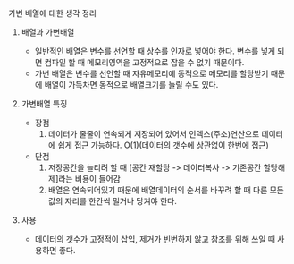 가변 배열에 대한 생각 정리

1. 배열과 가변배열
    - 일반적인 배열은 변수를 선언할 때 상수를 인자로 넣어야 한다. 변수를 넣게 되면 컴파일 할 때 메모리영역을 고정적으로 잡을 수 없기 때문이다.
    - 가변 배열은 변수를 선언할 때 자유메모리에 동적으로 메모리를 할당받기 때문에 배열이 가득차면 동적으로 배열크기를 늘릴 수도 있다.

2. 가변배열 특징
    - 장점
        1) 데이터가 줄줄이 연속되게 저장되어 있어서 인덱스(주소)연산으로 데이터에 쉽게 접근 가능하다. O(1)(데이터의 갯수에 상관없이 한번에 접근)
    - 단점
        1) 저장공간을 늘리려 할 때 [공간 재할당 -> 데이터복사 -> 기존공간 할당해제]라는 비용이 들어감
        2) 배열은 연속되어있기 때문에 배열데이터의 순서를 바꾸려 할 때 다른 모든 값의 자리를 한칸씩 밀거나 당겨야 한다.

3. 사용
    - 데이터의 갯수가 고정적이 삽입, 제거가 빈번하지 않고 참조를 위해 쓰일 때 사용하면 좋다.
